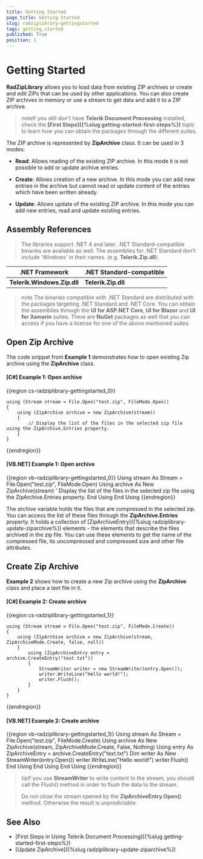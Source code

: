 ```yaml
---
title: Getting Started
page_title: Getting Started
slug: radziplibrary-gettingstarted
tags: getting,started
published: True
position: 1
---
```


# Getting Started

__RadZipLibrary__ allows you to load data from existing ZIP archives or create and edit ZIPs that can be used by other applications. You can also create ZIP archives in memory or use a stream to get data and add it to a ZIP archive.
      

>noteIf you still don't have **Telerik Document Processing** installed, check the **[First Steps]({%slug getting-started-first-steps%})** topic to learn how you can obtain the packages through the different suites. 

The ZIP archive is represented by __ZipArchive__ class. It can be used in 3 modes:
      

* __Read__: Allows reading of the existing ZIP archive. In this mode it is not possible to add or update archive entries.
          
* __Create__: Allows creation of a new archive. In this mode you can add new entries in the archive but cannot read or update content of the entries which have been written already.
          
* __Update__: Allows update of the existing ZIP archive. In this mode you can add new entries, read and update existing entries.

## Assembly References

>The libraries support .NET 4 and later. .NET Standard-compatible binaries are available as well. The assemblies for .NET Standard don't include 'Windows' in their names. (e.g. **Telerik.Zip.dll**). 

<table>
<thead>
	<tr>
		<th>.NET Framework </th>
		<th>.NET Standard-compatible</th>
	</tr>
</thead>
	<tr>
	    <td><b>Telerik.Windows.Zip.dll</b></td>
		<td><b>Telerik.Zip.dll</b></td>
	</tr>
</tbody>
</table>                

>note The binaries compatible with .NET Standard are distributed with the packages targeting .NET Standard and .NET Core. You can obtain the assemblies through the **UI for ASP.NET Core**, **UI for Blazor** and **UI for Xamarin** suites. There are **NuGet** packages as well that you can access if you have a license for one of the above mentioned suites.

## Open Zip Archive

The code snippet from __Example 1__ demonstrates how to open existing Zip archive using the __ZipArchive__ class.
        

#### __[C#] Example 1: Open archive__

{{region cs-radziplibrary-gettingstarted_0}}
	            
	using (Stream stream = File.Open("test.zip", FileMode.Open))
	{
	    using (ZipArchive archive = new ZipArchive(stream))
	    {
	        // Display the list of the files in the selected zip file using the ZipArchive.Entries property.
	    }
	}
{{endregion}}



#### __[VB.NET] Example 1: Open archive__

{{region vb-radziplibrary-gettingstarted_0}}
	Using stream As Stream = File.Open("test.zip", FileMode.Open)
	    Using archive As New ZipArchive(stream)
	        ' Display the list of the files in the selected zip file using the ZipArchive.Entries property.
	    End Using
	End Using
{{endregion}}


The *archive* variable holds the files that are compressed in the selected zip. You can access the list of these files through the __ZipArchive.Entries__ property. It holds a collection of [ZipArchiveEntry]({%slug radziplibrary-update-ziparchive%}) elements - the elements that describe the files archived in the zip file. You can use these elements to get the name of the compressed file, its uncompressed and compressed size and other file attributes.
        

## Create Zip Archive

__Example 2__ shows how to create a new Zip archive using the __ZipArchive__ class and place a text file in it.
        

#### __[C#] Example 2: Create archive__

{{region cs-radziplibrary-gettingstarted_1}}
	    
	using (Stream stream = File.Open("test.zip", FileMode.Create))
	{
	    using (ZipArchive archive = new ZipArchive(stream, ZipArchiveMode.Create, false, null))
	    {
	        using (ZipArchiveEntry entry = archive.CreateEntry("text.txt"))
	        {
	            StreamWriter writer = new StreamWriter(entry.Open());
	            writer.WriteLine("Hello world!");
	            writer.Flush();
	        }
	    }
	}
{{endregion}}



#### __[VB.NET] Example 2: Create archive__

{{region vb-radziplibrary-gettingstarted_1}}
	Using stream As Stream = File.Open("test.zip", FileMode.Create)
	    Using archive As New ZipArchive(stream, ZipArchiveMode.Create, False, Nothing)
	        Using entry As ZipArchiveEntry = archive.CreateEntry("text.txt")
	            Dim writer As New StreamWriter(entry.Open())
	            writer.WriteLine("Hello world!")
	            writer.Flush()
	        End Using
	    End Using
	End Using
{{endregion}}



>tipIf you use __StreamWriter__ to write content to the stream, you should call the Flush() method in order to flush the data to the stream.
          

>Do not close the stream opened by the __ZipArchiveEntry.Open()__ method. Otherwise the result is unpredictable.
          


## See Also

* [First Steps in Using Telerik Document Processing]({%slug getting-started-first-steps%})
* [Update ZipArchive]({%slug radziplibrary-update-ziparchive%})

